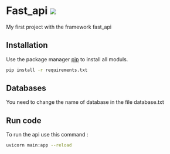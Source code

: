 # Fast_api <img src="https://img.shields.io/badge/fastapi-109989?style=for-the-badge&logo=FASTAPI&logoColor=white"/>
My first project with the framework fast_api

## Installation

Use the package manager [pip](https://pip.pypa.io/en/stable/) to install all moduls.

```bash
pip install -r requirements.txt
```
## Databases

You need to change the name of database in the file database.txt

## Run code

To run the api use this command :

```bash
uvicorn main:app --reload
```


